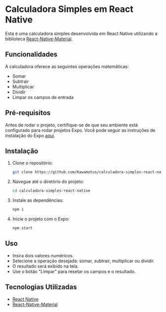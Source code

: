 
# Calculadora Simples em React Native

Esta é uma calculadora simples desenvolvida em React Native utilizando a biblioteca [React-Native-Material](https://github.com/material-components/material-components).

## Funcionalidades

A calculadora oferece as seguintes operações matemáticas:

- Somar
- Subtrair
- Multiplicar
- Dividir
- Limpar os campos de entrada

## Pré-requisitos

Antes de rodar o projeto, certifique-se de que seu ambiente está configurado para rodar projetos Expo. Você pode seguir as instruções de instalação do Expo [aqui](https://docs.expo.dev/get-started/installation/).

## Instalação

1. Clone o repositório:
   ```bash
   git clone https://github.com/Kawamotus/calculadora-simples-react-native
   ```

2. Navegue até o diretório do projeto:
   ```bash
   cd calculadora-simples-react-native
   ```

3. Instale as dependências:
   ```bash
   npm i
   ```

4. Inicie o projeto com o Expo:
   ```bash
   npm start
   ```

## Uso

- Insira dois valores numéricos.
- Selecione a operação desejada: somar, subtrair, multiplicar ou dividir.
- O resultado será exibido na tela.
- Use o botão "Limpar" para resetar os campos e o resultado.

## Tecnologias Utilizadas

- [React Native](https://reactnative.dev/)
- [React-Native-Material](https://github.com/material-components/material-components)

